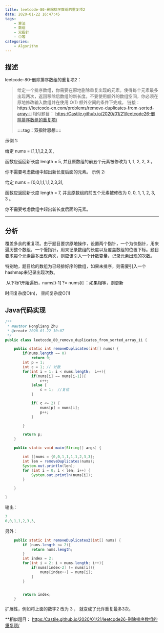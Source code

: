 ```yaml
---
title: leetcode-80-删除排序数组的重复项2
date: 2020-01-22 16:47:45
tags:
	- 算法
	- 数组
	- 双指针
	- 中等
categories: 
	- Algorithm
---
```


## 描述

leetcode-80-删除排序数组的重复项2：

> 给定一个排序数组，你需要在原地删除重复出现的元素，使得每个元素最多出现两次，返回移除后数组的新长度。不要使用额外的数组空间，你必须在原地修改输入数组并在使用 O(1) 额外空间的条件下完成。
> 链接：https://leetcode-cn.com/problems/remove-duplicates-from-sorted-array-ii
> 相似题目： [https:/Castile.github.io/2020/01/21/leetcode26-删除排序数组的重复项/](https://castile.github.io/Castile.github.io/2020/01/21/leetcode26-删除排序数组的重复项/) 
>
> **==tag：双指针思想==**

示例 1:

给定 nums = [1,1,1,2,2,3],

函数应返回新长度 length = 5, 并且原数组的前五个元素被修改为 1, 1, 2, 2, 3 。

你不需要考虑数组中超出新长度后面的元素。
示例 2:

给定 nums = [0,0,1,1,1,1,2,3,3],

函数应返回新长度 length = 7, 并且原数组的前五个元素被修改为 0, 0, 1, 1, 2, 3, 3 。

你不需要考虑数组中超出新长度后面的元素。

------



## 分析

​	覆盖多余的重复项。由于题目要求原地操作，设置两个指针，一个为快指针，用来遍历整个数组，一个慢指针，用来记录数组的长度以及覆盖数组的位置下标。题目要求每个元素最多出现两次，则应该引入一个计数变量，记录元素出现的次数。

​	特别地，题目给的数组为已经排好序的数组，如果未排序，则需要引入一个hashmap来记录出现次数。

​	从下标1开始遍历，nums[i-1]  ?= nums[i] ：如果相等，则更新

 时间复杂度O(n)， 空间复杂度O(1)

## Java代码实现



```java
/**
 * @author Hongliang Zhu
 * @create 2020-01-22 10:07
 */
public class leetcode_80_remove_duplicates_from_sorted_array_ii {

    public static int removeDuplicates(int[] nums) {
        if(nums.length == 0)
            return 0;
        int p = 1;
        int c = 1; // 计数
        for(int i = 1; i < nums.length;  i++){
            if(nums[i] == nums[i-1]){
                c++;
            }else {
                c = 1;  //复位
            }

            if( c <= 2) {
                nums[p] = nums[i];
                p++;
            }

        }

        return p;
    }

    public static void main(String[] args) {

        int []nums = {0,0,1,1,1,1,2,3,3};
        int len = removeDuplicates(nums);
        System.out.println(len);
        for (int i = 0; i < len; i++) {
            System.out.println(nums[i]);
        }

    }

}

```

输出：

```c#
7
0,0,1,1,2,3,3,
```



另外：

```java
    public static int removeDuplicates2(int[] nums) {
        if (nums.length <= 2){
            return nums.length;
        }
        int index = 2;
        for(int i = 2; i < nums.length; i++){
            if(nums[index-2] != nums[i]){
                nums[index++] = nums[i];
            }
        }


        return index;
    }
```

扩展性，例如将上面的数字2	改为	3	， 就变成了允许重复最多3次。

**相似题目： [https:/Castile.github.io/2020/01/21/leetcode26-删除排序数组的重复项/](https://castile.github.io/Castile.github.io/2020/01/21/leetcode26-删除排序数组的重复项/) 


